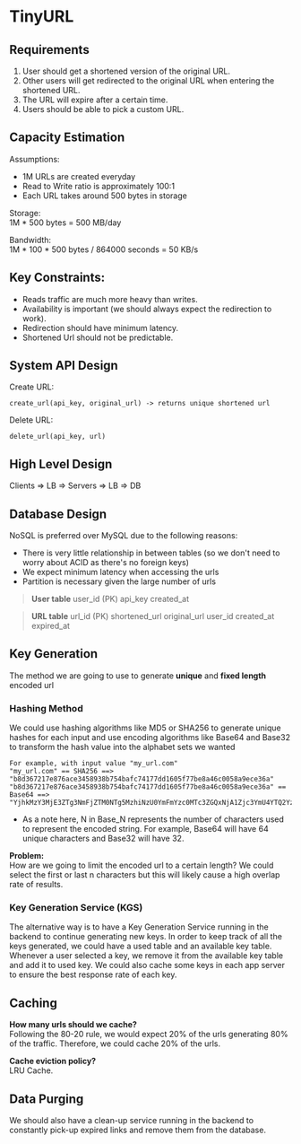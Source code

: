 # TinyURL

## Requirements
1. User should get a shortened version of the original URL.
2. Other users will get redirected to the original URL when entering the shortened URL.
3. The URL will expire after a certain time.
4. Users should be able to pick a custom URL.

## Capacity Estimation
Assumptions:
* 1M URLs are created everyday
* Read to Write ratio is approximately 100:1
* Each URL takes around 500 bytes in storage

Storage:\
1M * 500 bytes = 500 MB/day

Bandwidth:\
1M * 100 * 500 bytes / 864000 seconds = 50 KB/s

## Key Constraints:
* Reads traffic are much more heavy than writes.
* Availability is important (we should always expect the redirection to work).
* Redirection should have minimum latency.
* Shortened Url should not be predictable.

## System API Design
Create URL:
```
create_url(api_key, original_url) -> returns unique shortened url
```

Delete URL:
```
delete_url(api_key, url)
```

## High Level Design
Clients => LB => Servers => LB => DB

## Database Design
NoSQL is preferred over MySQL due to the following reasons:
* There is very little relationship in between tables (so we don't need to worry about ACID as there's no foreign keys)
* We expect minimum latency when accessing the urls
* Partition is necessary given the large number of urls

> **User table**
> user_id (PK)
> api_key
> created_at

> **URL table**
> url_id (PK)
> shortened_url
> original_url
> user_id
> created_at
> expired_at

## Key Generation
The method we are going to use to generate **unique** and **fixed length** encoded url

### Hashing Method
We could use hashing algorithms like MD5 or SHA256 to generate unique hashes for each input
and use encoding algorithms like Base64 and Base32 to transform the hash value into the alphabet sets we wanted

```
For example, with input value "my_url.com"
"my_url.com" == SHA256 ==> "b8d367217e876ace3458938b754bafc74177dd1605f77be8a46c0058a9ece36a"
"b8d367217e876ace3458938b754bafc74177dd1605f77be8a46c0058a9ece36a" == Base64 ==> "YjhkMzY3MjE3ZTg3NmFjZTM0NTg5MzhiNzU0YmFmYzc0MTc3ZGQxNjA1Zjc3YmU4YTQ2YzAwNThhOWVjZTM2YQ=="
```
* As a note here, N in Base_N represents the number of characters used to represent the encoded string. For example, Base64 will have 64 unique characters and Base32 will have 32.

**Problem:** \
How are we going to limit the encoded url to a certain length? We could select the first or last n characters but this will likely cause a high overlap rate of results.

### Key Generation Service (KGS)
The alternative way is to have a Key Generation Service running in the backend to continue generating new keys.
In order to keep track of all the keys generated, we could have a used table and an available key table. Whenever a user selected a key, we remove it from the available key table and add it to used key.
We could also cache some keys in each app server to ensure the best response rate of each key.

## Caching
**How many urls should we cache?**\
Following the 80-20 rule, we would expect 20% of the urls generating 80% of the traffic. Therefore, we could cache 20% of the urls.

**Cache eviction policy?**\
LRU Cache.

## Data Purging
We should also have a clean-up service running in the backend to constantly pick-up expired links and remove them from the database.
